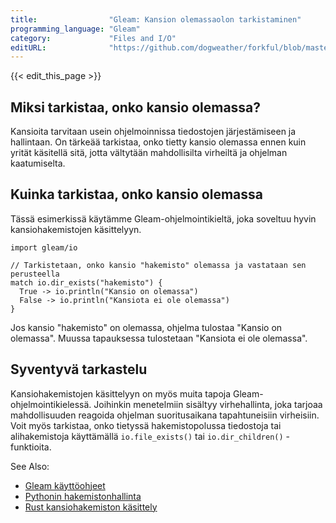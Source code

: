 ```yaml
---
title:                "Gleam: Kansion olemassaolon tarkistaminen"
programming_language: "Gleam"
category:             "Files and I/O"
editURL:              "https://github.com/dogweather/forkful/blob/master/content/fi/gleam/checking-if-a-directory-exists.md"
---
```


{{< edit_this_page >}}

## Miksi tarkistaa, onko kansio olemassa?

Kansioita tarvitaan usein ohjelmoinnissa tiedostojen järjestämiseen ja hallintaan. On tärkeää tarkistaa, onko tietty kansio olemassa ennen kuin yrität käsitellä sitä, jotta vältytään mahdollisilta virheiltä ja ohjelman kaatumiselta.

## Kuinka tarkistaa, onko kansio olemassa

Tässä esimerkissä käytämme Gleam-ohjelmointikieltä, joka soveltuu hyvin kansiohakemistojen käsittelyyn.

```Gleam
import gleam/io

// Tarkistetaan, onko kansio "hakemisto" olemassa ja vastataan sen perusteella
match io.dir_exists("hakemisto") {
  True -> io.println("Kansio on olemassa")
  False -> io.println("Kansiota ei ole olemassa")
}
```

Jos kansio "hakemisto" on olemassa, ohjelma tulostaa "Kansio on olemassa". Muussa tapauksessa tulostetaan "Kansiota ei ole olemassa".

## Syventyvä tarkastelu

Kansiohakemistojen käsittelyyn on myös muita tapoja Gleam-ohjelmointikielessä. Joihinkin menetelmiin sisältyy virhehallinta, joka tarjoaa mahdollisuuden reagoida ohjelman suoritusaikana tapahtuneisiin virheisiin. Voit myös tarkistaa, onko tietyssä hakemistopolussa tiedostoja tai alihakemistoja käyttämällä `io.file_exists()` tai `io.dir_children()` -funktioita.

See Also:

- [Gleam käyttöohjeet](https://gleam.run/)
- [Pythonin hakemistonhallinta](https://docs.python.org/3/library/os.html#os.path.isdir)
- [Rust kansiohakemiston käsittely](https://doc.rust-lang.org/std/fs/fn.metadata.html)